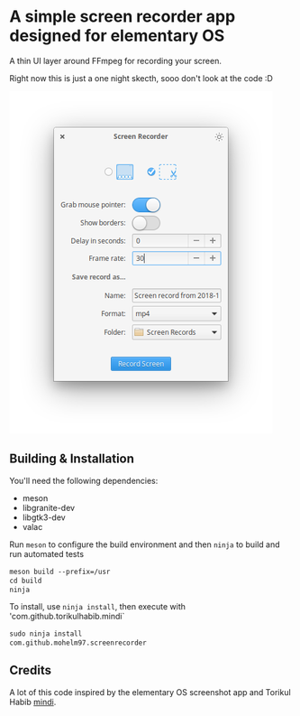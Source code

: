 # A simple screen recorder app designed for elementary OS

A thin UI layer around FFmpeg for recording your screen.

Right now this is just a one night skecth, sooo don't look at the code :D

![screenshot](data/screenshot.png)

## Building & Installation

You'll need the following dependencies:

* meson
* libgranite-dev
* libgtk3-dev
* valac

Run `meson` to configure the build environment and then `ninja` to build and run automated tests

    meson build --prefix=/usr
    cd build
    ninja

To install, use `ninja install`, then execute with 'com.github.torikulhabib.mindi`

    sudo ninja install
    com.github.mohelm97.screenrecorder

## Credits
A lot of this code inspired by the elementary OS screenshot app and Torikul Habib [mindi](https://github.com/torikulhabib/mindi).
